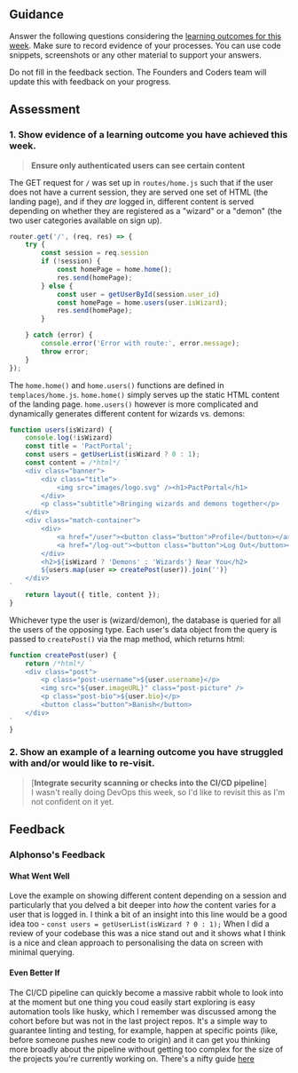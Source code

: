 ## Guidance
Answer the following questions considering the [learning outcomes for this week](https://learn.foundersandcoders.com/course/syllabus/developer/authentication/learning-outcomes/).
Make sure to record evidence of your processes. You can use code snippets, screenshots or any other material to support your answers.

Do not fill in the feedback section. The Founders and Coders team will update this with feedback on your progress.

## Assessment
 ### 1. Show evidence of a learning outcome you have achieved this week.
> **Ensure only authenticated users can see certain content**

The GET request for `/` was set up in `routes/home.js` such that if the user does not have a current session, they are served one set of HTML (the landing page), and if they *are* logged in, different content is served depending on whether they are registered as a "wizard" or a "demon" (the two user categories available on sign up).

```js
router.get('/', (req, res) => {
    try {
        const session = req.session
        if (!session) {
            const homePage = home.home();
            res.send(homePage);
        } else {
            const user = getUserById(session.user_id)
            const homePage = home.users(user.isWizard);
            res.send(homePage);
        }

    } catch (error) {
        console.error('Error with route:', error.message);
        throw error;
    }
});
```

The `home.home()` and `home.users()` functions are defined in `templaces/home.js`. `home.home()` simply serves up the static HTML content of the landing page. `home.users()` however is more complicated and dynamically generates different content for wizards vs. demons:

```js
function users(isWizard) {
    console.log(!isWizard)
    const title = 'PactPortal';
    const users = getUserList(isWizard ? 0 : 1);
    const content = /*html*/ `
    <div class="banner">
        <div class="title">
            <img src="images/logo.svg" /><h1>PactPortal</h1>
        </div>
        <p class="subtitle">Bringing wizards and demons together</p>
    </div>
    <div class="match-container">
        <div>
            <a href="/user"><button class="button">Profile</button></a>
            <a href="/log-out"><button class="button">Log Out</button></a>
        </div>
        <h2>${isWizard ? 'Demons' : 'Wizards'} Near You</h2>
        ${users.map(user => createPost(user)).join('')}
    </div>
`
    return layout({ title, content });
}
```

Whichever type the user is (wizard/demon), the database is queried for all the users of the opposing type. Each user's data object from the query is passed to `createPost()` via the map method, which returns html:

```js
function createPost(user) {
    return /*html*/ `
    <div class="post">
        <p class="post-username">${user.username}</p>
        <img src="${user.imageURL}" class="post-picture" />
        <p class="post-bio">${user.bio}</p>
        <button class="button">Banish</button>
    </div>
`
}
```

 ### 2. Show an example of a learning outcome you have struggled with and/or would like to re-visit.
> [**Integrate security scanning or checks into the CI/CD pipeline**]  
> I wasn't really doing DevOps this week, so I'd like to revisit this as I'm not confident on it yet.

## Feedback
### Alphonso's Feedback
#### What Went Well
Love the example on showing different content depending on a session and particularly that you delved a bit deeper into *how* the content varies for a user that is logged in.
I think a bit of an insight into this line would be a good idea too - ```const users = getUserList(isWizard ? 0 : 1);```
When I did a review of your codebase this was a nice stand out and it shows what I think is a nice and clean approach to personalising the data on screen with minimal querying.

#### Even Better If
The CI/CD pipeline can quickly become a massive rabbit whole to look into at the moment but one thing you coud easily start exploring is easy automation tools like husky, which I remember was discussed among the cohort before but was not in the last project repos.
It's a simple way to guarantee linting and testing, for example, happen at specific points (like, before someone pushes new code to origin) and it can get you thinking more broadly about the pipeline without getting too complex for the size of the projects you're currently working on.
There's a nifty guide [here](https://www.npmjs.com/package/husky)
